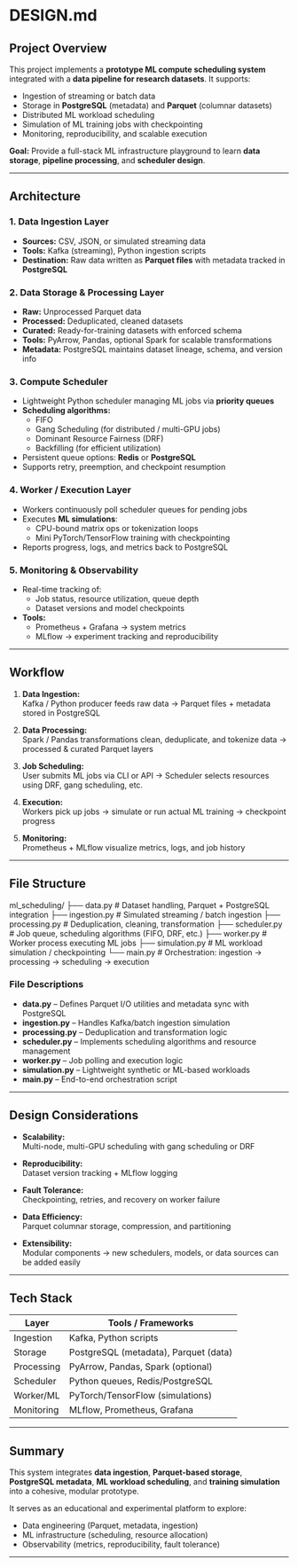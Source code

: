 # DESIGN.md

## Project Overview

This project implements a **prototype ML compute scheduling system** integrated with a **data pipeline for research datasets**. It supports:

- Ingestion of streaming or batch data  
- Storage in **PostgreSQL** (metadata) and **Parquet** (columnar datasets)  
- Distributed ML workload scheduling  
- Simulation of ML training jobs with checkpointing  
- Monitoring, reproducibility, and scalable execution  

**Goal:** Provide a full-stack ML infrastructure playground to learn **data storage**, **pipeline processing**, and **scheduler design**.

---

## Architecture

### 1. Data Ingestion Layer

- **Sources:** CSV, JSON, or simulated streaming data  
- **Tools:** Kafka (streaming), Python ingestion scripts  
- **Destination:** Raw data written as **Parquet files** with metadata tracked in **PostgreSQL**

### 2. Data Storage & Processing Layer

- **Raw:** Unprocessed Parquet data  
- **Processed:** Deduplicated, cleaned datasets  
- **Curated:** Ready-for-training datasets with enforced schema  
- **Tools:** PyArrow, Pandas, optional Spark for scalable transformations  
- **Metadata:** PostgreSQL maintains dataset lineage, schema, and version info  

### 3. Compute Scheduler

- Lightweight Python scheduler managing ML jobs via **priority queues**  
- **Scheduling algorithms:**  
  - FIFO  
  - Gang Scheduling (for distributed / multi-GPU jobs)  
  - Dominant Resource Fairness (DRF)  
  - Backfilling (for efficient utilization)  
- Persistent queue options: **Redis** or **PostgreSQL**  
- Supports retry, preemption, and checkpoint resumption  

### 4. Worker / Execution Layer

- Workers continuously poll scheduler queues for pending jobs  
- Executes **ML simulations**:
  - CPU-bound matrix ops or tokenization loops  
  - Mini PyTorch/TensorFlow training with checkpointing  
- Reports progress, logs, and metrics back to PostgreSQL  

### 5. Monitoring & Observability

- Real-time tracking of:
  - Job status, resource utilization, queue depth  
  - Dataset versions and model checkpoints  
- **Tools:**  
  - Prometheus + Grafana → system metrics  
  - MLflow → experiment tracking and reproducibility  

---

## Workflow

1. **Data Ingestion:**  
   Kafka / Python producer feeds raw data → Parquet files + metadata stored in PostgreSQL  

2. **Data Processing:**  
   Spark / Pandas transformations clean, deduplicate, and tokenize data → processed & curated Parquet layers  

3. **Job Scheduling:**  
   User submits ML jobs via CLI or API → Scheduler selects resources using DRF, gang scheduling, etc.  

4. **Execution:**  
   Workers pick up jobs → simulate or run actual ML training → checkpoint progress  

5. **Monitoring:**  
   Prometheus + MLflow visualize metrics, logs, and job history  

---

## File Structure

ml_scheduling/
├── data.py # Dataset handling, Parquet + PostgreSQL integration
├── ingestion.py # Simulated streaming / batch ingestion
├── processing.py # Deduplication, cleaning, transformation
├── scheduler.py # Job queue, scheduling algorithms (FIFO, DRF, etc.)
├── worker.py # Worker process executing ML jobs
├── simulation.py # ML workload simulation / checkpointing
└── main.py # Orchestration: ingestion → processing → scheduling → execution


### File Descriptions

- **data.py** – Defines Parquet I/O utilities and metadata sync with PostgreSQL  
- **ingestion.py** – Handles Kafka/batch ingestion simulation  
- **processing.py** – Deduplication and transformation logic  
- **scheduler.py** – Implements scheduling algorithms and resource management  
- **worker.py** – Job polling and execution logic  
- **simulation.py** – Lightweight synthetic or ML-based workloads  
- **main.py** – End-to-end orchestration script  

---

## Design Considerations

- **Scalability:**  
  Multi-node, multi-GPU scheduling with gang scheduling or DRF  

- **Reproducibility:**  
  Dataset version tracking + MLflow logging  

- **Fault Tolerance:**  
  Checkpointing, retries, and recovery on worker failure  

- **Data Efficiency:**  
  Parquet columnar storage, compression, and partitioning  

- **Extensibility:**  
  Modular components → new schedulers, models, or data sources can be added easily  

---

## Tech Stack

| Layer          | Tools / Frameworks                  |
| -------------- | ---------------------------------- |
| Ingestion      | Kafka, Python scripts               |
| Storage        | PostgreSQL (metadata), Parquet (data) |
| Processing     | PyArrow, Pandas, Spark (optional)  |
| Scheduler      | Python queues, Redis/PostgreSQL     |
| Worker/ML      | PyTorch/TensorFlow (simulations)   |
| Monitoring     | MLflow, Prometheus, Grafana        |

---

## Summary

This system integrates **data ingestion**, **Parquet-based storage**, **PostgreSQL metadata**, **ML workload scheduling**, and **training simulation** into a cohesive, modular prototype.

It serves as an educational and experimental platform to explore:

- Data engineering (Parquet, metadata, ingestion)  
- ML infrastructure (scheduling, resource allocation)  
- Observability (metrics, reproducibility, fault tolerance)  

---
